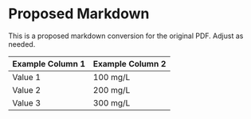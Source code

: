 # Proposed Markdown

This is a proposed markdown conversion for the original PDF. Adjust as needed.

| Example Column 1 | Example Column 2 |
|------------------|------------------|
| Value 1          | 100 mg/L         |
| Value 2          | 200 mg/L         |
| Value 3          | 300 mg/L         |

